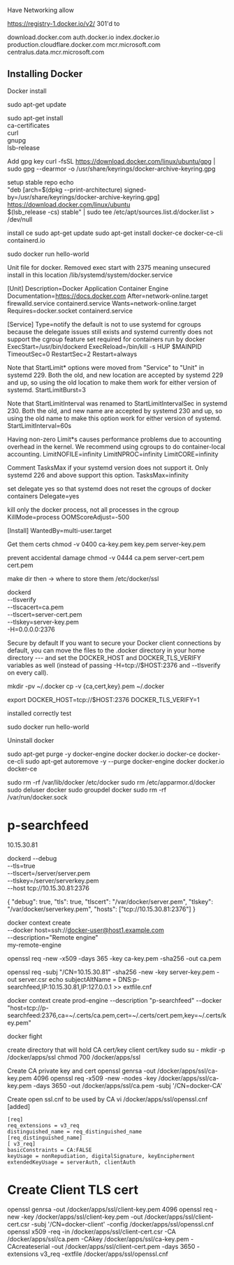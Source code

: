 Have Networking allow 


https://registry-1.docker.io/v2/
301'd to 

 download.docker.com
 auth.docker.io
 index.docker.io
 production.cloudflare.docker.com
 mcr.microsoft.com
 centralus.data.mcr.microsoft.com


Installing Docker
---

Docker install

sudo apt-get update

sudo apt-get install \
   ca-certificates \
   curl \
   gnupg \
   lsb-release

Add gpg key
curl -fsSL https://download.docker.com/linux/ubuntu/gpg | sudo gpg --dearmor -o /usr/share/keyrings/docker-archive-keyring.gpg

setup stable repo
echo \
"deb [arch=$(dpkg --print-architecture) signed-by=/usr/share/keyrings/docker-archive-keyring.gpg] https://download.docker.com/linux/ubuntu \
$(lsb_release -cs) stable" | sudo tee /etc/apt/sources.list.d/docker.list > /dev/null

install ce
sudo apt-get update
sudo apt-get install docker-ce docker-ce-cli containerd.io

sudo docker run hello-world


<!--  install at location /etc/docker file named daemon.json with contents
 {
   "icc": false,
   "tls": true,
   "tlsverify": true,
   "tlscacert": "/etc/docker/ssl/ca.pem",
   "tlscert": "/etc/docker/ssl/server.pem",
   "tlskey": "/etc/docker/ssl/serverkey.pem",
   "userland-proxy": false,
   "default-ulimit": "nofile=50:100",
   "hosts": ["unix:///var/run/docker.sock", "tcp://0.0.0.0:2376"],
   "insecure-registries": ["p-dockerrepo.tpgi.us:5000"]
 } -->

Unit file for docker. Removed exec start with 2375 meaning unsecured
install in this location /lib/systemd/system/docker.service

[Unit]
Description=Docker Application Container Engine
Documentation=https://docs.docker.com
After=network-online.target firewalld.service containerd.service
Wants=network-online.target
Requires=docker.socket containerd.service

[Service]
Type=notify
 the default is not to use systemd for cgroups because the delegate issues still
 exists and systemd currently does not support the cgroup feature set required
 for containers run by docker
ExecStart=/usr/bin/dockerd
ExecReload=/bin/kill -s HUP $MAINPID
TimeoutSec=0
RestartSec=2
Restart=always

Note that StartLimit* options were moved from "Service" to "Unit" in systemd 229.
Both the old, and new location are accepted by systemd 229 and up, so using the old location
to make them work for either version of systemd.
StartLimitBurst=3

Note that StartLimitInterval was renamed to StartLimitIntervalSec in systemd 230.
Both the old, and new name are accepted by systemd 230 and up, so using the old name to make
this option work for either version of systemd.
StartLimitInterval=60s

Having non-zero Limit*s causes performance problems due to accounting overhead
in the kernel. We recommend using cgroups to do container-local accounting.
 LimitNOFILE=infinity
 LimitNPROC=infinity
 LimitCORE=infinity

  Comment TasksMax if your systemd version does not support it.
  Only systemd 226 and above support this option.
 TasksMax=infinity

  set delegate yes so that systemd does not reset the cgroups of docker containers
 Delegate=yes

  kill only the docker process, not all processes in the cgroup
 KillMode=process
 OOMScoreAdjust=-500

 [Install]
 WantedBy=multi-user.target

Get them certs 
 chmod -v 0400 ca-key.pem key.pem server-key.pem

 prevent accidental damage 
 chmod -v 0444 ca.pem server-cert.pem cert.pem

 make dir then -> where to store them 
/etc/docker/ssl

 dockerd \
     --tlsverify \
     --tlscacert=ca.pem \
     --tlscert=server-cert.pem \
     --tlskey=server-key.pem \
     -H=0.0.0.0:2376

 Secure by default
 If you want to secure your Docker client connections by default, 
 you can move the files to the .docker directory in your home directory --- 
 and set the DOCKER_HOST and DOCKER_TLS_VERIFY variables as well (instead of passing -H=tcp://$HOST:2376 and --tlsverify on every call).

  mkdir -pv ~/.docker
  cp -v {ca,cert,key}.pem ~/.docker
  
export DOCKER_HOST=tcp://$HOST:2376 DOCKER_TLS_VERIFY=1

 
installed correctly test
 
sudo docker run hello-world



 Uninstall docker

 sudo apt-get purge -y docker-engine docker docker.io docker-ce docker-ce-cli
 sudo apt-get autoremove -y --purge docker-engine docker docker.io docker-ce  

 sudo rm -rf /var/lib/docker /etc/docker
 sudo rm /etc/apparmor.d/docker
 sudo deluser docker
 sudo groupdel docker
 sudo rm -rf /var/run/docker.sock



# p-searchfeed
10.15.30.81

dockerd --debug \
   --tls=true \
   --tlscert=/server/server.pem \
   --tlskey=/server/serverkey.pem \
   --host tcp://10.15.30.81:2376
   
{
  "debug": true,
  "tls": true,
  "tlscert": "/var/docker/server.pem",
  "tlskey": "/var/docker/serverkey.pem",
  "hosts": ["tcp://10.15.30.81:2376"]
}

docker context create \
    --docker host=ssh://docker-user@host1.example.com \
    --description="Remote engine" \
    my-remote-engine
		
openssl req -new -x509 -days 365 -key ca-key.pem -sha256 -out ca.pem

openssl req -subj "/CN=10.15.30.81" -sha256 -new -key server-key.pem -out server.csr
echo subjectAltName = DNS:p-searchfeed,IP:10.15.30.81,IP:127.0.0.1 >> extfile.cnf

docker context create prod-engine --description "p-searchfeed" --docker "host=tcp://p-searchfeed:2376,ca=~/.certs/ca.pem,cert=~/.certs/cert.pem,key=~/.certs/key.pem"





docker fight 

create directory that will hold CA cert/key client cert/key
sudo su - 
mkdir -p /docker/apps/ssl 
chmod 700 /docker/apps/ssl


Create CA private key and cert
openssl genrsa -out /docker/apps/ssl/ca-key.pem 4096
openssl req -x509 -new -nodes -key /docker/apps/ssl/ca-key.pem -days 3650 -out /docker/apps/ssl/ca.pem -subj '/CN=docker-CA'

Create open ssl.cnf to be used by CA
vi /docker/apps/ssl/openssl.cnf 
[added]

    [req]
    req_extensions = v3_req
    distinguished_name = req_distinguished_name
    [req_distinguished_name]
    [ v3_req]
    basicConstraints = CA:FALSE
    keyUsage = nonRepudiation, digitalSignature, keyEncipherment
    extendedKeyUsage = serverAuth, clientAuth


# Create Client TLS cert
openssl genrsa -out /docker/apps/ssl/client-key.pem 4096
openssl req -new -key /docker/apps/ssl/client-key.pem -out /docker/apps/ssl/client-cert.csr -subj '/CN=docker-client' -config /docker/apps/ssl/openssl.cnf
openssl x509 -req -in /docker/apps/ssl/client-cert.csr -CA /docker/apps/ssl/ca.pem -CAkey /docker/apps/ssl/ca-key.pem -CAcreateserial -out /docker/apps/ssl/client-cert.pem -days 3650 -extensions v3_req -extfile /docker/apps/ssl/openssl.cnf
